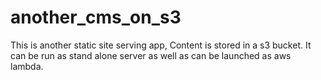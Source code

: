 # another_cms_on_s3
This is another static site serving app, Content is stored in a s3 bucket. It can be run as stand alone server as well as can be launched as aws lambda.